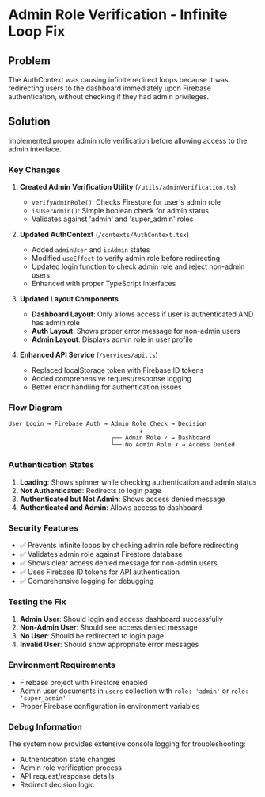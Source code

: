 # Admin Role Verification - Infinite Loop Fix

## Problem
The AuthContext was causing infinite redirect loops because it was redirecting users to the dashboard immediately upon Firebase authentication, without checking if they had admin privileges.

## Solution
Implemented proper admin role verification before allowing access to the admin interface.

### Key Changes

1. **Created Admin Verification Utility** (`/utils/adminVerification.ts`)
   - `verifyAdminRole()`: Checks Firestore for user's admin role
   - `isUserAdmin()`: Simple boolean check for admin status
   - Validates against 'admin' and 'super_admin' roles

2. **Updated AuthContext** (`/contexts/AuthContext.tsx`)
   - Added `adminUser` and `isAdmin` states
   - Modified `useEffect` to verify admin role before redirecting
   - Updated login function to check admin role and reject non-admin users
   - Enhanced with proper TypeScript interfaces

3. **Updated Layout Components**
   - **Dashboard Layout**: Only allows access if user is authenticated AND has admin role
   - **Auth Layout**: Shows proper error message for non-admin users
   - **Admin Layout**: Displays admin role in user profile

4. **Enhanced API Service** (`/services/api.ts`)
   - Replaced localStorage token with Firebase ID tokens
   - Added comprehensive request/response logging
   - Better error handling for authentication issues

### Flow Diagram

```
User Login → Firebase Auth → Admin Role Check → Decision
                                     ↓
                             ┌── Admin Role ✓ → Dashboard
                             └── No Admin Role ✗ → Access Denied
```

### Authentication States

1. **Loading**: Shows spinner while checking authentication and admin status
2. **Not Authenticated**: Redirects to login page
3. **Authenticated but Not Admin**: Shows access denied message
4. **Authenticated and Admin**: Allows access to dashboard

### Security Features

- ✅ Prevents infinite loops by checking admin role before redirecting
- ✅ Validates admin role against Firestore database
- ✅ Shows clear access denied message for non-admin users
- ✅ Uses Firebase ID tokens for API authentication
- ✅ Comprehensive logging for debugging

### Testing the Fix

1. **Admin User**: Should login and access dashboard successfully
2. **Non-Admin User**: Should see access denied message
3. **No User**: Should be redirected to login page
4. **Invalid User**: Should show appropriate error messages

### Environment Requirements

- Firebase project with Firestore enabled
- Admin user documents in `users` collection with `role: 'admin'` or `role: 'super_admin'`
- Proper Firebase configuration in environment variables

### Debug Information

The system now provides extensive console logging for troubleshooting:
- Authentication state changes
- Admin role verification process
- API request/response details
- Redirect decision logic

